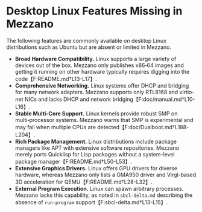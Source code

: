 # Desktop Linux Features Missing in Mezzano

The following features are commonly available on desktop Linux distributions such as Ubuntu but are absent or limited in Mezzano.

- **Broad Hardware Compatibility.**  Linux supports a large variety of devices out of the box.  Mezzano only publishes x86‑64 images and getting it running on other hardware typically requires digging into the code【F:README.md†L13-L17】.
- **Comprehensive Networking.**  Linux systems offer DHCP and bridging for many network adapters.  Mezzano supports only RTL8168 and virtio-net NICs and lacks DHCP and network bridging【F:doc/manual.md†L10-L16】.
- **Stable Multi-Core Support.**  Linux kernels provide robust SMP on multi‑processor systems.  Mezzano warns that SMP is experimental and may fail when multiple CPUs are detected【F:doc/Dualboot.md†L188-L204】.
- **Rich Package Management.**  Linux distributions include package managers like APT with extensive software repositories.  Mezzano merely ports Quicklisp for Lisp packages without a system-level package manager【F:README.md†L50-L53】.
- **Extensive Graphics Drivers.**  Linux offers GPU drivers for diverse hardware, whereas Mezzano only lists a GMA950 driver and Virgl-based 3D acceleration for QEMU【F:README.md†L28-L32】.
- **External Program Execution.**  Linux can spawn arbitrary processes.  Mezzano lacks this capability, as noted in `sbcl-delta.md` describing the absence of `run-program` support【F:sbcl-delta.md†L13-L15】.
